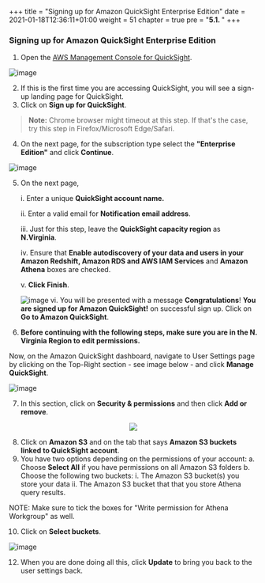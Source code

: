 +++
title = "Signing up for Amazon QuickSight Enterprise Edition"
date = 2021-01-18T12:36:11+01:00
weight = 51
chapter = true
pre = "<b>5.1. </b>"
+++

### Signing up for Amazon QuickSight Enterprise Edition

1. Open the [AWS Management Console for QuickSight](https://quicksight.aws.amazon.com/sn/start).

![image](https://s3.amazonaws.com/us-east-1.data-analytics/labcontent/reinvent2017content-abd313/lab2/qsimage1.PNG)

2. If this is the first time you are accessing QuickSight, you will see a sign-up landing page for QuickSight. 
3. Click on **Sign up for QuickSight**.

> **Note:** Chrome browser might timeout at this step. If that's the case, try this step in Firefox/Microsoft Edge/Safari.

4. On the next page, for the subscription type select the **"Enterprise Edition"** and click **Continue**. 

![image](/visualization_images/enterprise.png)

5. On the next page,

   i. Enter a unique **QuickSight account name.**

   ii. Enter a valid email for **Notification email address**.

   iii. Just for this step, leave the **QuickSight capacity region** as **N.Virginia**. 

   iv. Ensure that **Enable autodiscovery of your data and users in your Amazon Redshift, Amazon RDS and AWS IAM Services** and **Amazon Athena** boxes are checked. 

   v. **Click Finish**. 

   ![image](/visualization_images/new-account-fields.png)
   vi. You will be presented with a message **Congratulations**! **You are signed up for Amazon QuickSight!** on successful sign up. Click on **Go to Amazon QuickSight**. 

6. **Before continuing with the following steps, make sure you are in the N. Virginia Region to edit permissions.**

Now, on the Amazon QuickSight dashboard, navigate to User Settings page by clicking on the Top-Right section - see image below - and click **Manage QuickSight**.

   ![image](/visualization_images/quicksight-first-page.png)

7. In this section, click on **Security & permissions** and then click **Add or remove**.

<p align="center"><img src="img/updated1.png" /></p> 

8. Click on **Amazon S3** and on the tab that says **Amazon S3 buckets linked to QuickSight account**.
9. You have two options depending on the permissions of your account:
  a. Choose **Select All** if you have permissions on all Amazon S3 folders
  b. Choose the following two buckets:
    i. The Amazon S3 bucket(s) you store your data
    ii. The Amazon S3 bucket that that you store Athena query results.
  
NOTE: Make sure to tick the boxes for "Write permission for Athena Workgroup" as well.  

10. Click on **Select buckets**.

![image](/visualization_images/qs-workgroup-permission.png)

12. When you are done doing all this, click **Update** to bring you back to the user settings back.
